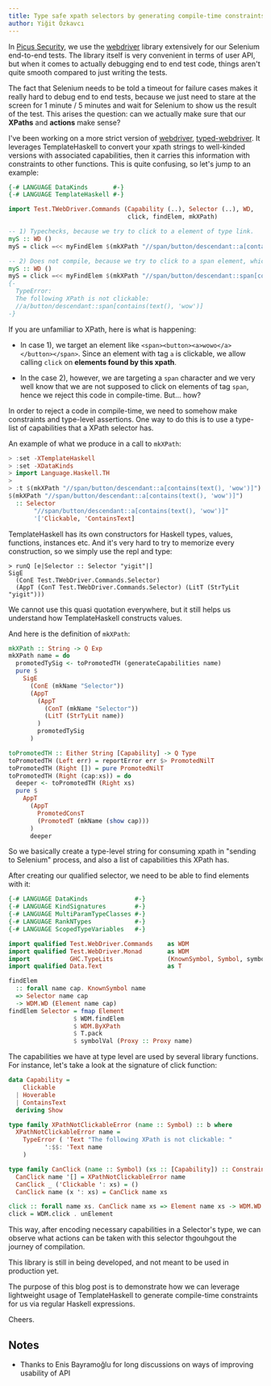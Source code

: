 ```yaml
---
title: Type safe xpath selectors by generating compile-time constraints
author: Yiğit Özkavcı
---
```


In [Picus Security](http://picussecurity.com/), we use the [webdriver](https://hackage.haskell.org/package/webdriver) library extensively for our Selenium end-to-end tests. The library itself is very convenient in terms of user API, but when it comes to actually debugging end to end test code, things aren't quite smooth compared to just writing the tests.

The fact that Selenium needs to be told a timeout for failure cases makes it really hard to debug end to end tests, because we just need to stare at the screen for 1 minute / 5 minutes and wait for Selenium to show us the result of the test. This arises the question: can we actually make sure that our **XPaths** and **actions** make sense?

I've been working on a more strict version of [webdriver](https://hackage.haskell.org/package/webdriver), [typed-webdriver](https://github.com/yigitozkavci/typed-webdriver). It leverages TemplateHaskell to convert your xpath strings to well-kinded versions with associated capabilities, then it carries this information with constraints to other functions. This is quite confusing, so let's jump to an example:

```haskell
{-# LANGUAGE DataKinds       #-}
{-# LANGUAGE TemplateHaskell #-}

import Test.TWebDriver.Commands (Capability (..), Selector (..), WD,
                                 click, findElem, mkXPath)

-- 1) Typechecks, because we try to click to a element of type link.
myS :: WD ()
myS = click =<< myFindElem $(mkXPath "//span/button/descendant::a[contains(text(), 'wow')]")
```

```haskell
-- 2) Does not compile, because we try to click to a span element, which should not be clickable.
myS :: WD ()
myS = click =<< myFindElem $(mkXPath "//span/button/descendant::span[contains(text(), 'wow')]")
{-
  TypeError:
  The following XPath is not clickable:
  //a/button/descendant::span[contains(text(), 'wow')]
-}
```

If you are unfamiliar to XPath, here is what is happening:

  - In case 1), we target an element like `<span><button><a>wowo</a></button></span>`. Since an element with tag `a` is clickable, we allow calling `click` on **elements found by this xpath**.

  - In the case 2), however, we are targeting a `span` character and we very well know that we are not supposed to click on elements of tag `span`, hence we reject this code in compile-time. But... how?

In order to reject a code in compile-time, we need to somehow make constraints and type-level assertions. One way to do this is to use a type-list of capabilities that a XPath selector has.

An example of what we produce in a call to `mkXPath`:
```haskell
> :set -XTemplateHaskell
> :set -XDataKinds
> import Language.Haskell.TH
>
> :t $(mkXPath "//span/button/descendant::a[contains(text(), 'wow')]")
$(mkXPath "//span/button/descendant::a[contains(text(), 'wow')]")
  :: Selector
       "//span/button/descendant::a[contains(text(), 'wow')]"
       '['Clickable, 'ContainsText]

```

TemplateHaskell has its own constructors for Haskell types, values, functions, instances etc. And it's very hard to try to memorize every construction, so we simply use the repl and type:
```
> runQ [e|Selector :: Selector "yigit"|]
SigE
  (ConE Test.TWebDriver.Commands.Selector)
  (AppT (ConT Test.TWebDriver.Commands.Selector) (LitT (StrTyLit "yigit")))
```
We cannot use this quasi quotation everywhere, but it still helps us understand how TemplateHaskell constructs values.

And here is the definition of `mkXPath`:
```haskell
mkXPath :: String -> Q Exp
mkXPath name = do
  promotedTySig <- toPromotedTH (generateCapabilities name)
  pure $
    SigE
      (ConE (mkName "Selector"))
      (AppT
        (AppT
          (ConT (mkName "Selector"))
          (LitT (StrTyLit name))
        )
        promotedTySig
      )

toPromotedTH :: Either String [Capability] -> Q Type
toPromotedTH (Left err) = reportError err $> PromotedNilT
toPromotedTH (Right []) = pure PromotedNilT
toPromotedTH (Right (cap:xs)) = do
  deeper <- toPromotedTH (Right xs)
  pure $
    AppT
      (AppT
        PromotedConsT
        (PromotedT (mkName (show cap)))
      )
      deeper
```
So we basically create a type-level string for consuming xpath in "sending to Selenium" process, and also a list of capabilities this XPath has.

After creating our qualified selector, we need to be able to find elements with it:

```haskell
{-# LANGUAGE DataKinds             #-}
{-# LANGUAGE KindSignatures        #-}
{-# LANGUAGE MultiParamTypeClasses #-}
{-# LANGUAGE RankNTypes            #-}
{-# LANGUAGE ScopedTypeVariables   #-}

import qualified Test.WebDriver.Commands    as WDM
import qualified Test.WebDriver.Monad       as WDM
import           GHC.TypeLits               (KnownSymbol, Symbol, symbolVal)
import qualified Data.Text                  as T

findElem
  :: forall name cap. KnownSymbol name
  => Selector name cap
  -> WDM.WD (Element name cap)
findElem Selector = fmap Element
                  $ WDM.findElem
                  $ WDM.ByXPath
                  $ T.pack
                  $ symbolVal (Proxy :: Proxy name)
```

The capabilities we have at type level are used by several library functions. For instance, let's take a look at the signature of click function:

```haskell
data Capability =
    Clickable
  | Hoverable
  | ContainsText
  deriving Show

type family XPathNotClickableError (name :: Symbol) :: b where
  XPathNotClickableError name =
    TypeError ( 'Text "The following XPath is not clickable: "
          ':$$: 'Text name
    )

type family CanClick (name :: Symbol) (xs :: [Capability]) :: Constraint where
  CanClick name '[] = XPathNotClickableError name
  CanClick _ ('Clickable ': xs) = ()
  CanClick name (x ': xs) = CanClick name xs

click :: forall name xs. CanClick name xs => Element name xs -> WDM.WD ()
click = WDM.click . unElement

```
This way, after encoding necessary capabilities in a Selector's type, we can observe what actions can be taken with this selector thgouhgout the journey of compilation.

This library is still in being developed, and not meant to be used in production yet.

The purpose of this blog post is to demonstrate how we can leverage lightweight usage of TemplateHaskell to generate compile-time constraints for us via regular Haskell expressions.

Cheers.

## Notes
* Thanks to Enis Bayramoğlu for long discussions on ways of improving usability of API

